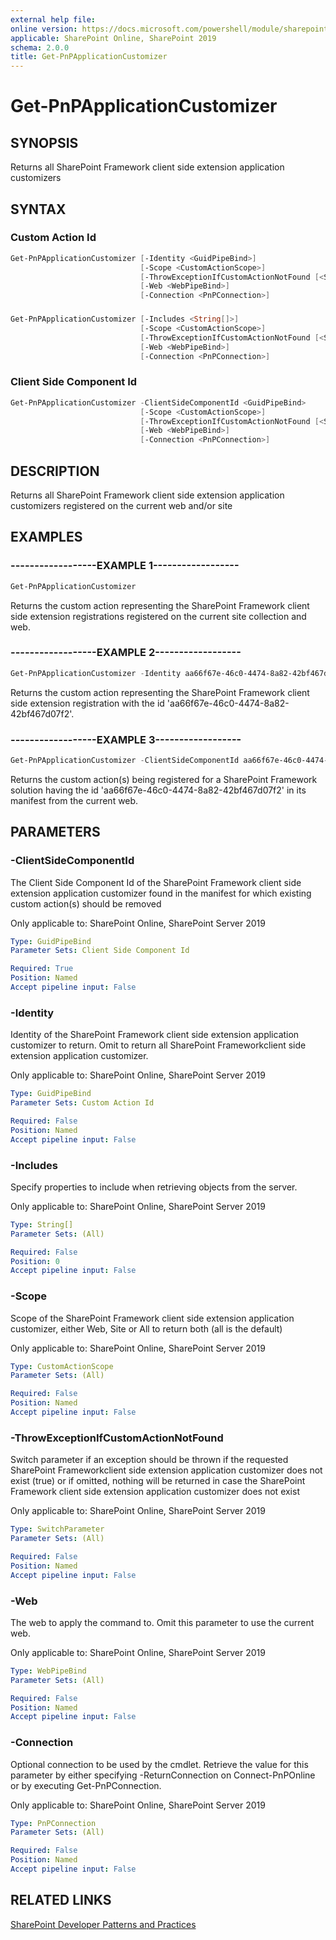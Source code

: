 ```yaml
---
external help file:
online version: https://docs.microsoft.com/powershell/module/sharepoint-pnp/get-pnpapplicationcustomizer
applicable: SharePoint Online, SharePoint 2019
schema: 2.0.0
title: Get-PnPApplicationCustomizer
---
```


# Get-PnPApplicationCustomizer

## SYNOPSIS
Returns all SharePoint Framework client side extension application customizers

## SYNTAX 

### Custom Action Id
```powershell
Get-PnPApplicationCustomizer [-Identity <GuidPipeBind>]
                             [-Scope <CustomActionScope>]
                             [-ThrowExceptionIfCustomActionNotFound [<SwitchParameter>]]
                             [-Web <WebPipeBind>]
                             [-Connection <PnPConnection>]
```

### 
```powershell
Get-PnPApplicationCustomizer [-Includes <String[]>]
                             [-Scope <CustomActionScope>]
                             [-ThrowExceptionIfCustomActionNotFound [<SwitchParameter>]]
                             [-Web <WebPipeBind>]
                             [-Connection <PnPConnection>]
```

### Client Side Component Id
```powershell
Get-PnPApplicationCustomizer -ClientSideComponentId <GuidPipeBind>
                             [-Scope <CustomActionScope>]
                             [-ThrowExceptionIfCustomActionNotFound [<SwitchParameter>]]
                             [-Web <WebPipeBind>]
                             [-Connection <PnPConnection>]
```

## DESCRIPTION
Returns all SharePoint Framework client side extension application customizers registered on the current web and/or site

## EXAMPLES

### ------------------EXAMPLE 1------------------
```powershell
Get-PnPApplicationCustomizer
```

Returns the custom action representing the SharePoint Framework client side extension registrations registered on the current site collection and web.

### ------------------EXAMPLE 2------------------
```powershell
Get-PnPApplicationCustomizer -Identity aa66f67e-46c0-4474-8a82-42bf467d07f2
```

Returns the custom action representing the SharePoint Framework client side extension registration with the id 'aa66f67e-46c0-4474-8a82-42bf467d07f2'.

### ------------------EXAMPLE 3------------------
```powershell
Get-PnPApplicationCustomizer -ClientSideComponentId aa66f67e-46c0-4474-8a82-42bf467d07f2 -Scope Web
```

Returns the custom action(s) being registered for a SharePoint Framework solution having the id 'aa66f67e-46c0-4474-8a82-42bf467d07f2' in its manifest from the current web.

## PARAMETERS

### -ClientSideComponentId
The Client Side Component Id of the SharePoint Framework client side extension application customizer found in the manifest for which existing custom action(s) should be removed

Only applicable to: SharePoint Online, SharePoint Server 2019

```yaml
Type: GuidPipeBind
Parameter Sets: Client Side Component Id

Required: True
Position: Named
Accept pipeline input: False
```

### -Identity
Identity of the SharePoint Framework client side extension application customizer to return. Omit to return all SharePoint Frameworkclient side extension application customizer.

Only applicable to: SharePoint Online, SharePoint Server 2019

```yaml
Type: GuidPipeBind
Parameter Sets: Custom Action Id

Required: False
Position: Named
Accept pipeline input: False
```

### -Includes
Specify properties to include when retrieving objects from the server.

Only applicable to: SharePoint Online, SharePoint Server 2019

```yaml
Type: String[]
Parameter Sets: (All)

Required: False
Position: 0
Accept pipeline input: False
```

### -Scope
Scope of the SharePoint Framework client side extension application customizer, either Web, Site or All to return both (all is the default)

Only applicable to: SharePoint Online, SharePoint Server 2019

```yaml
Type: CustomActionScope
Parameter Sets: (All)

Required: False
Position: Named
Accept pipeline input: False
```

### -ThrowExceptionIfCustomActionNotFound
Switch parameter if an exception should be thrown if the requested SharePoint Frameworkclient side extension application customizer does not exist (true) or if omitted, nothing will be returned in case the SharePoint Framework client side extension application customizer does not exist

Only applicable to: SharePoint Online, SharePoint Server 2019

```yaml
Type: SwitchParameter
Parameter Sets: (All)

Required: False
Position: Named
Accept pipeline input: False
```

### -Web
The web to apply the command to. Omit this parameter to use the current web.

Only applicable to: SharePoint Online, SharePoint Server 2019

```yaml
Type: WebPipeBind
Parameter Sets: (All)

Required: False
Position: Named
Accept pipeline input: False
```

### -Connection
Optional connection to be used by the cmdlet. Retrieve the value for this parameter by either specifying -ReturnConnection on Connect-PnPOnline or by executing Get-PnPConnection.

Only applicable to: SharePoint Online, SharePoint Server 2019

```yaml
Type: PnPConnection
Parameter Sets: (All)

Required: False
Position: Named
Accept pipeline input: False
```

## RELATED LINKS

[SharePoint Developer Patterns and Practices](https://aka.ms/sppnp)